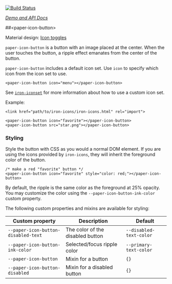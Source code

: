 
<!---

This README is automatically generated from the comments in these files:
paper-icon-button.html

Edit those files, and our readme bot will duplicate them over here!
Edit this file, and the bot will squash your changes :)

-->

[![Build Status](https://travis-ci.org/PolymerElements/paper-icon-button.svg?branch=master)](https://travis-ci.org/PolymerElements/paper-icon-button)

_[Demo and API Docs](https://elements.polymer-project.org/elements/paper-icon-button)_


##&lt;paper-icon-button&gt;


Material design: [Icon toggles](https://www.google.com/design/spec/components/buttons.html#buttons-toggle-buttons)

`paper-icon-button` is a button with an image placed at the center. When the user touches
the button, a ripple effect emanates from the center of the button.

`paper-icon-button` includes a default icon set.  Use `icon` to specify which icon
from the icon set to use.

    <paper-icon-button icon="menu"></paper-icon-button>

See [`iron-iconset`](#iron-iconset) for more information about
how to use a custom icon set.

Example:

    <link href="path/to/iron-icons/iron-icons.html" rel="import">

    <paper-icon-button icon="favorite"></paper-icon-button>
    <paper-icon-button src="star.png"></paper-icon-button>

### Styling

Style the button with CSS as you would a normal DOM element. If you are using the icons
provided by `iron-icons`, they will inherit the foreground color of the button.

    /* make a red "favorite" button */
    <paper-icon-button icon="favorite" style="color: red;"></paper-icon-button>

By default, the ripple is the same color as the foreground at 25% opacity. You may
customize the color using the `--paper-icon-button-ink-color` custom property.

The following custom properties and mixins are available for styling:

Custom property | Description | Default
----------------|-------------|----------
`--paper-icon-button-disabled-text` | The color of the disabled button | `--disabled-text-color`
`--paper-icon-button-ink-color` | Selected/focus ripple color | `--primary-text-color`
`--paper-icon-button` | Mixin for a button | `{}`
`--paper-icon-button-disabled` | Mixin for a disabled button | `{}`


